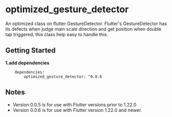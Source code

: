 # optimized_gesture_detector

An optimized class on flutter GestureDetector. Flutter's GestureDetector has its defects when judge main scale direction and get position when double tap triggered, this class help easy to handle this.

## Getting Started
**1.add dependencies**
```
    dependencies:
        optimized_gesture_detector: ^0.0.6
```

## Notes
* Version 0.0.5 is for use with Flutter versions prior to 1.22.0
* Version 0.0.6 is for use with Flutter version 1.22.0 and newer.
